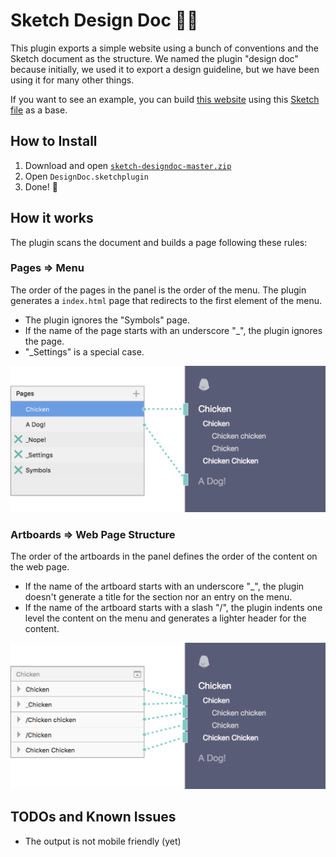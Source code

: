 # Sketch Design Doc :chicken::dog:
This plugin exports a simple website using a bunch of conventions and the Sketch document as the structure. We named the plugin "design doc" because initially, we used it to export a design guideline, but we have been using it for many other things.

If you want to see an example, you can build [this website](http://mamuso.github.io/sketch-designdoc/Chicken/Chicken/) using this [Sketch file](https://github.com/mamuso/sketch-designdoc/raw/master/examples/Chicken/Chicken.sketch) as a base.

## How to Install
1. Download and open [```sketch-designdoc-master.zip```](https://github.com/mamuso/sketch-designdoc/archive/master.zip)
2. Open ```DesignDoc.sketchplugin```
3. Done! :dancer:

## How it works
The plugin scans the document and builds a page following these rules:

### Pages => Menu
The order of the pages in the panel is the order of the menu. The plugin generates a ```index.html``` page that redirects to the first element of the menu.

- The plugin ignores the "Symbols" page.
- If the name of the page starts with an underscore "_", the plugin ignores the page.
- "_Settings" is a special case.

![Pages to Menu](docs/assets/001-PagesMenu.png)

### Artboards => Web Page Structure
The order of the artboards in the panel defines the order of the content on the web page. 

- If the name of the artboard starts with an underscore "_", the plugin doesn't generate a title for the section nor an entry on the menu.
- If the name of the artboard starts with a slash "/", the plugin indents one level the content on the menu and generates a lighter header for the content.

![Artboards to Structure](docs/assets/002-ArtboardsStructure.png)


## TODOs and Known Issues
- The output is not mobile friendly (yet)


